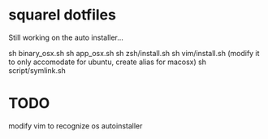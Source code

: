 squarel dotfiles
========
Still working on the auto installer...

sh binary_osx.sh
sh app_osx.sh
sh zsh/install.sh
sh vim/install.sh (modify it to only accomodate for ubuntu, create alias for macosx)
sh script/symlink.sh


# TODO
modify vim to recognize os 
autoinstaller 



